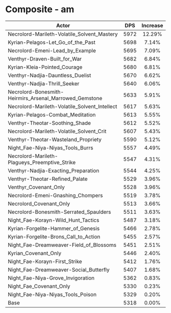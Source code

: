 # Composite - am
| Actor | DPS | Increase |
|---|:---:|:---:|
|Necrolord-Marileth-Volatile_Solvent_Mastery|5972|12.29%|
|Kyrian-Pelagos-Let_Go_of_the_Past|5698|7.14%|
|Necrolord-Emeni-Lead_by_Example|5695|7.09%|
|Venthyr-Draven-Built_for_War|5682|6.84%|
|Kyrian-Kleia-Pointed_Courage|5680|6.81%|
|Venthyr-Nadjia-Dauntless_Duelist|5670|6.62%|
|Venthyr-Nadjia-Thrill_Seeker|5640|6.06%|
|Necrolord-Bonesmith-Heirmirs_Arsenal_Marrowed_Gemstone|5633|5.91%|
|Necrolord-Marileth-Volatile_Solvent_Intellect|5617|5.63%|
|Kyrian-Pelagos-Combat_Meditation|5613|5.55%|
|Venthyr-Theotar-Soothing_Shade|5612|5.52%|
|Necrolord-Marileth-Volatile_Solvent_Crit|5607|5.43%|
|Venthyr-Theotar-Wasteland_Propriety|5590|5.12%|
|Night_Fae-Niya-Niyas_Tools_Burrs|5557|4.49%|
|Necrolord-Marileth-Plagueys_Preemptive_Strike|5547|4.31%|
|Venthyr-Nadjia-Exacting_Preparation|5544|4.25%|
|Venthyr-Theotar-Refined_Palate|5529|3.96%|
|Venthyr_Covenant_Only|5528|3.96%|
|Necrolord-Emeni-Gnashing_Chompers|5519|3.78%|
|Necrolord_Covenant_Only|5513|3.66%|
|Necrolord-Bonesmith-Serrated_Spaulders|5511|3.63%|
|Night_Fae-Korayn-Wild_Hunt_Tactics|5487|3.18%|
|Kyrian-Forgelite-Hammer_of_Genesis|5466|2.78%|
|Kyrian-Forgelite-Brons_Call_to_Action|5455|2.57%|
|Night_Fae-Dreamweaver-Field_of_Blossoms|5451|2.51%|
|Kyrian_Covenant_Only|5446|2.40%|
|Night_Fae-Korayn-First_Strike|5412|1.76%|
|Night_Fae-Dreamweaver-Social_Butterfly|5407|1.68%|
|Night_Fae-Niya-Grove_Invigoration|5362|0.83%|
|Night_Fae_Covenant_Only|5330|0.23%|
|Night_Fae-Niya-Niyas_Tools_Poison|5329|0.20%|
|Base|5318|0.00%|
